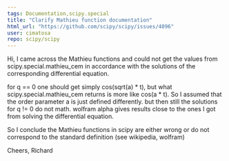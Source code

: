 ```yaml
---
tags: Documentation,scipy.special
title: "Clarify Mathieu function documentation"
html_url: "https://github.com/scipy/scipy/issues/4096"
user: cimatosa
repo: scipy/scipy
---
```


Hi, I came across the Mathieu functions and could not get the values from scipy.special.mathieu_cem in accordance with the solutions of the corresponding differential equation.

for q == 0 one should get simply cos(sqrt(a) \* t), but what scipy.special.mathieu_cem returns is more like cos(a \* t). So I assumed that the order parameter a is just defined differently. but then still the solutions for q != 0 do not math. wolfram alpha gives results close to the ones I got from solving the differential equation.

So I conclude the Mathieu functions in scipy are either wrong or do not correspond to the standard definition (see wikipedia, wolfram)

Cheers, Richard
